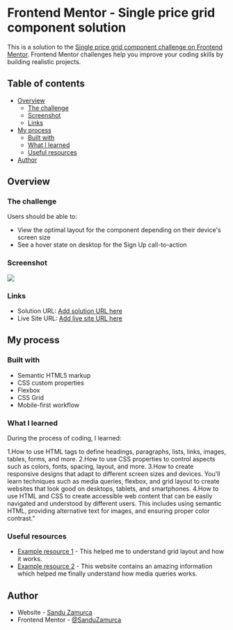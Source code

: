 # Frontend Mentor - Single price grid component solution

This is a solution to the [Single price grid component challenge on Frontend Mentor](https://www.frontendmentor.io/challenges/single-price-grid-component-5ce41129d0ff452fec5abbbc). Frontend Mentor challenges help you improve your coding skills by building realistic projects.

## Table of contents

- [Overview](#overview)
  - [The challenge](#the-challenge)
  - [Screenshot](#screenshot)
  - [Links](#links)
- [My process](#my-process)
  - [Built with](#built-with)
  - [What I learned](#what-i-learned)
  - [Useful resources](#useful-resources)
- [Author](#author)

## Overview

### The challenge

Users should be able to:

- View the optimal layout for the component depending on their device's screen size
- See a hover state on desktop for the Sign Up call-to-action

### Screenshot

![](/images/Solution.png)

### Links

- Solution URL: [Add solution URL here](https://github.com/SanduZamurca/single-price-grid-component-master)
- Live Site URL: [Add live site URL here](https://price-grid-cta.netlify.app/)

## My process

### Built with

- Semantic HTML5 markup
- CSS custom properties
- Flexbox
- CSS Grid
- Mobile-first workflow

### What I learned

During the process of coding, I learned:

1.How to use HTML tags to define headings, paragraphs, lists, links, images, tables, forms, and more.
2.How to use CSS properties to control aspects such as colors, fonts, spacing, layout, and more.
3.How to create responsive designs that adapt to different screen sizes and devices. You'll learn techniques such as media queries, flexbox, and grid layout to create websites that look good on desktops, tablets, and smartphones.
4.How to use HTML and CSS to create accessible web content that can be easily navigated and understood by different users. This includes using semantic HTML, providing alternative text for images, and ensuring proper color contrast."

### Useful resources

- [Example resource 1](https://developer.mozilla.org/en-US/docs/Web/CSS/grid) - This helped me to understand grid layout and how it works.
- [Example resource 2](https://developer.mozilla.org/en-US/docs/Web/CSS/CSS_media_queries/Using_media_queries) - This website contains an amazing information which helped me finally understand how media queries works.

## Author

- Website - [Sandu Zamurca](https://price-grid-cta.netlify.app/)
- Frontend Mentor - [@SanduZamurca](https://www.frontendmentor.io/profile/SanduZamurca)
